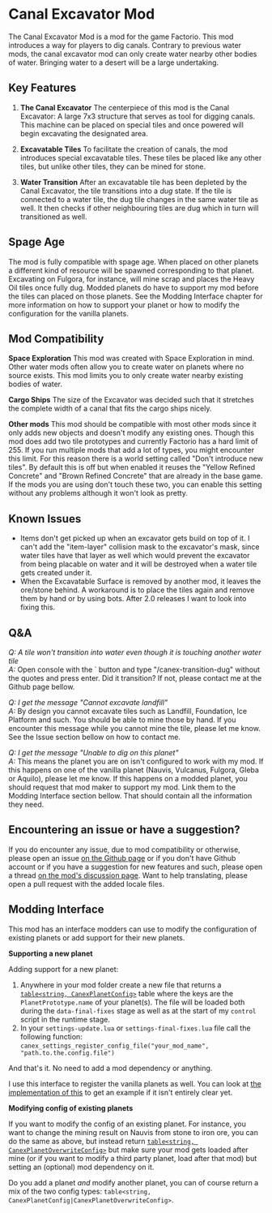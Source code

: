 # Canal Excavator Mod
The Canal Excavator Mod is a mod for the game Factorio. This mod introduces a way for players to dig canals. Contrary to previous water mods, the canal excavator mod can only create water nearby other bodies of water. Bringing water to a desert will be a large undertaking.

## Key Features
1. **The Canal Excavator**
The centerpiece of this mod is the Canal Excavator: A large 7x3 structure that serves as tool for digging canals. This machine can be placed on special tiles and once powered will begin excavating the designated area.

2. **Excavatable Tiles**
To facilitate the creation of canals, the mod introduces special excavatable tiles. These tiles be placed like any other tiles, but unlike other tiles, they can be mined for stone. 

3. **Water Transition**
After an excavatable tile has been depleted by the Canal Excavator, the tile transitions into a _dug_ state. If the tile is connected to a water tile, the dug tile changes in the same water tile as well. It then checks if other neighbouring tiles are dug which in turn will transitioned as well. 

## Spage Age
The mod is fully compatible with spage age. When placed on other planets a different kind of resource will be spawned corresponding to that planet. Excavating on Fulgora, for instance, will mine scrap and places the Heavy Oil tiles once fully dug. Modded planets do have to support my mod before the tiles can placed on those planets. See the Modding Interface chapter for more information on how to support your planet or how to modify the configuration for the vanilla planets.

## Mod Compatibility

**Space Exploration**
This mod was created with Space Exploration in mind. Other water mods often allow you to create water on planets where no source exists. This mod limits you to only create water nearby existing bodies of water.

**Cargo Ships**
The size of the Excavator was decided such that it stretches the complete width of a canal that fits the cargo ships nicely.

**Other mods**
This mod should be compatible with most other mods since it only adds new objects and doesn't modify any existing ones. Though this mod does add two tile prototypes and currently Factorio has a hard limit of 255. If you run multiple mods that add a lot of types, you might encounter this limit. For this reason there is a world setting called "Don't introduce new tiles". By default this is off but when enabled it reuses the "Yellow Refined Concrete" and "Brown Refined Concrete" that are already in the base game. If the mods you are using don't touch these two, you can enable this setting without any problems although it won't look as pretty.

## Known Issues
 * Items don't get picked up when an excavator gets build on top of it. I can't add the "item-layer" collision mask to the excavator's mask, since water tiles have that layer as well which would prevent the excavator from being placable on water and it will be destroyed when a water tile gets created under it.
 * When the Excavatable Surface is removed by another mod, it leaves the ore/stone behind. A workaround is to place the tiles again and remove them by hand or by using bots. After 2.0 releases I want to look into fixing this.

## Q&A
*Q: A tile won't transition into water even though it is touching another water tile*  
*A:* Open console with the ` button and type "/canex-transition-dug" without the quotes and press enter. Did it transition? If not, please contact me at the Github page bellow.

*Q: I get the message "Cannot excavate landfill"*  
*A:* By design you cannot excavate tiles such as Landfill, Foundation, Ice Platform and such. You should be able to mine those by hand. If you encounter this message while you cannot mine the tile, please let me know. See the Issue section bellow on how to contact me.

*Q: I get the message "Unable to dig on this planet"*  
*A:* This means the planet you are on isn't configured to work with my mod. If this happens on one of the vanilla planet (Nauvis, Vulcanus, Fulgora, Gleba or Aquilo), please let me know. If this happens on a modded planet, you should request that mod maker to support my mod. Link them to the Modding Interface section bellow. That should contain all the information they need.

## Encountering an issue or have a suggestion?
If you do encounter any issue, due to mod compatibility or otherwise, please open an issue [on the Github page](https://github.com/jurgyy/Factorio-Canal-Excavator/issues) or if you don't have Github account or if you have a suggestion for new features and such, please open a thread [on the mod's discussion page](https://mods.factorio.com/mod/canal-excavator/discussion). Want to help translating, please open a pull request with the added locale files.

## Modding Interface
This mod has an interface modders can use to modify the configuration of existing planets or add support for their new planets.

**Supporting a new planet**

Adding support for a new planet:

1. Anywhere in your mod folder create a new file that returns a [`table<string, CanexPlanetConfig>`](https://github.com/jurgyy/Factorio-Canal-Excavator/blob/master/settings/vanillaPlanetConfig.lua#L3) table where the keys are the `PlanetPrototype.name` of your planet(s). The file will be loaded both during the `data-final-fixes` stage as well as at the start of my `control` script in the runtime stage.
2. In your `settings-update.lua` or `settings-final-fixes.lua` file call the following function: `canex_settings_register_config_file("your_mod_name", "path.to.the.config.file")`

And that's it. No need to add a mod dependency or anything.

I use this interface to register the vanilla planets as well. You can look at [the implementation of this](https://github.com/jurgyy/Factorio-Canal-Excavator/blob/master/settings/registerVanillaPlanetConfig.lua) to get an example if it isn't entirely clear yet.

**Modifying config of existing planets**

If you want to modify the config of an existing planet. For instance, you want to change the mining result on Nauvis from stone to iron ore, you can do the same as above, but instead return [`table<string, CanexPlanetOverwriteConfig>`](https://github.com/jurgyy/Factorio-Canal-Excavator/blob/master/settings/vanillaPlanetConfig.lua#L9) but make sure your mod gets loaded after mine (or if you want to modify a third party planet, load after that mod) but setting an (optional) mod dependency on it.

Do you add a planet _and_ modify another planet, you can of course return a mix of the two config types: `table<string, CanexPlanetConfig|CanexPlanetOverwriteConfig>`.

